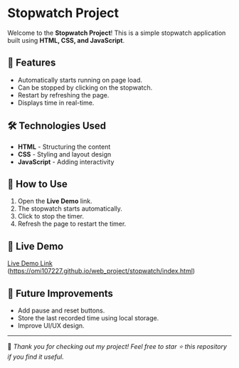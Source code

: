 # Stopwatch Project

Welcome to the **Stopwatch Project**! This is a simple stopwatch application built using **HTML, CSS, and JavaScript**.

## 📌 Features
- Automatically starts running on page load.
- Can be stopped by clicking on the stopwatch.
- Restart by refreshing the page.
- Displays time in real-time.

## 🛠 Technologies Used
- **HTML** - Structuring the content
- **CSS** - Styling and layout design
- **JavaScript** - Adding interactivity

## 🚀 How to Use
1. Open the **Live Demo** link.
2. The stopwatch starts automatically.
3. Click to stop the timer.
4. Refresh the page to restart the timer.

## 🔗 Live Demo
[Live Demo Link](#) (https://omi107227.github.io/web_project/stopwatch/index.html)

## 📌 Future Improvements
- Add pause and reset buttons.
- Store the last recorded time using local storage.
- Improve UI/UX design.

---
🌟 _Thank you for checking out my project! Feel free to star ⭐ this repository if you find it useful._